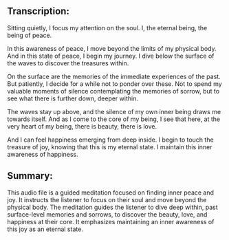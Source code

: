 ## Transcription:

Sitting quietly, I focus my attention on the soul. I, the eternal being, the being of peace.

In this awareness of peace, I move beyond the limits of my physical body. And in this state of peace, I begin my journey. I dive below the surface of the waves to discover the treasures within.

On the surface are the memories of the immediate experiences of the past. But patiently, I decide for a while not to ponder over these. Not to spend my valuable moments of silence contemplating the memories of sorrow, but to see what there is further down, deeper within.

The waves stay up above, and the silence of my own inner being draws me towards itself. And as I come to the core of my being, I see that here, at the very heart of my being, there is beauty, there is love.

And I can feel happiness emerging from deep inside. I begin to touch the treasure of joy, knowing that this is my eternal state. I maintain this inner awareness of happiness.

## Summary:

This audio file is a guided meditation focused on finding inner peace and joy. It instructs the listener to focus on their soul and move beyond the physical body. The meditation guides the listener to dive deep within, past surface-level memories and sorrows, to discover the beauty, love, and happiness at their core. It emphasizes maintaining an inner awareness of this joy as an eternal state.

